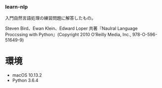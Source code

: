 ### learn-nlp ###

入門自然言語処理の練習問題に解答したもの。

Steven Bird、Ewan Klein、Edward Loper 共著『Naulral Language Proccssing with Python』(Copyright 2010 O’Reilly Media, Inc., 978-O-596-51649-9)

# 環境

- macOS 10.13.2
- Python 3.6.4
